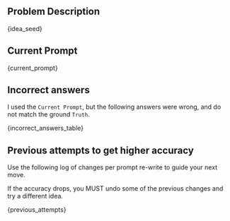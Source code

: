 ## Problem Description
{idea_seed}


## Current Prompt
<prompt>
{current_prompt}
</prompt>


## Incorrect answers
I used the `Current Prompt`, but the following answers were wrong, and do not match the ground `Truth`.

{incorrect_answers_table}


## Previous attempts to get higher accuracy
Use the following log of changes per prompt re-write to guide your next move.

If the accuracy drops, you MUST undo some of the previous changes and try a different idea.

{previous_attempts}